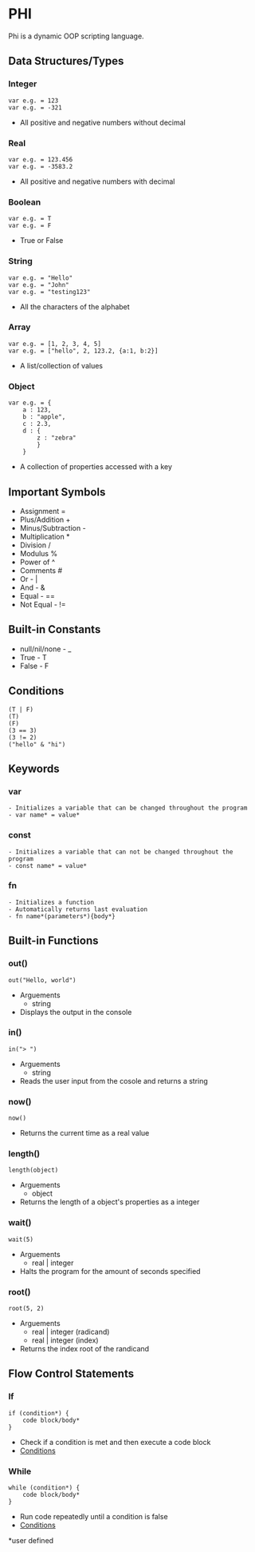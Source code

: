 # PHI
Phi is a dynamic OOP scripting language.

## Data Structures/Types
### Integer
    var e.g. = 123
    var e.g. = -321
- All positive and negative numbers without decimal
### Real
    var e.g. = 123.456
    var e.g. = -3583.2
- All positive and negative numbers with decimal
### Boolean
    var e.g. = T
    var e.g. = F
- True or False
### String
    var e.g. = "Hello"
    var e.g. = "John"
    var e.g. = "testing123"
- All the characters of the alphabet
### Array
    var e.g. = [1, 2, 3, 4, 5]
    var e.g. = ["hello", 2, 123.2, {a:1, b:2}]
- A list/collection of values
### Object
    var e.g. = {
        a : 123,
        b : "apple",
        c : 2.3,
        d : {
            z : "zebra"
            }
        }
- A collection of properties accessed with a key
    
## Important Symbols
- Assignment =
- Plus/Addition +
- Minus/Subtraction -
- Multiplication *
- Division /
- Modulus %
- Power of ^
- Comments #
- Or - |
- And - &
- Equal - ==
- Not Equal - !=

## Built-in Constants
- null/nil/none - _
- True - T
- False - F

## Conditions
    (T | F)
    (T)
    (F)
    (3 == 3)
    (3 != 2)
    ("hello" & "hi")

## Keywords
### var
    - Initializes a variable that can be changed throughout the program
    - var name* = value*
### const
    - Initializes a variable that can not be changed throughout the program
    - const name* = value*
### fn
    - Initializes a function
    - Automatically returns last evaluation
    - fn name*(parameters*){body*}

## Built-in Functions
### out()
    out("Hello, world")
- Arguements
    - string
- Displays the output in the console
### in()
    in("> ")
- Arguements
    - string
- Reads the user input from the cosole and returns a string
### now()
    now()
- Returns the current time as a real value
### length()
    length(object)
- Arguements
    - object
- Returns the length of a object's properties as a integer
### wait()
    wait(5)
- Arguements
    - real | integer
- Halts the program for the amount of seconds specified
### root()
    root(5, 2)
- Arguements
    - real | integer (radicand)
    - real | integer (index)
- Returns the index root of the randicand

## Flow Control Statements
### If
    if (condition*) {
        code block/body*
    }
- Check if a condition is met and then execute a code block
- [Conditions](#conditions)
### While
    while (condition*) {
        code block/body*
    }
- Run code repeatedly until a condition is false
- [Conditions](#conditions)


*user defined